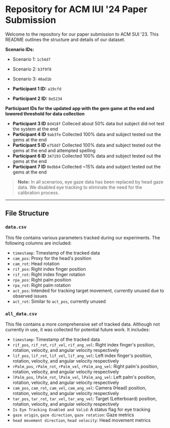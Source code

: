 # Repository for ACM IUI '24 Paper Submission

Welcome to the repository for our paper submission to ACM SUI '23. This README outlines the structure and details of our dataset.

**Scenario IDs:**
- Scenario 1: `1c54d7`
- Scenario 2: `b3f9f8`
- Scenario 3: `40ad1b`

- **Participant 1 ID:** `a19cfd`
- **Participant 2 ID:** `8e5234`

**Participant IDs for the updated app with the gem game at the end and lowered threshold for data collection**
- **Participant 3 ID** `8d418f` Colleced about 50% data but subject did not test the system at the end
- **Participant 4 ID** `9ab3fe` Collected 100% data and subject tested out the gems at the end
- **Participant 5 ID** `e75dd7` Collected 100% data and subject tested out the gems at the end and attempted spelling
- **Participant 6 ID** `347193` Collected 100% data and subject tested out the gems at the end
- **Participant 7 ID** `0edbb4` Collected ~15% data and subject tested out the gems at the end 


> **Note:** In all scenarios, eye gaze data has been replaced by head gaze data. We disabled eye tracking to eliminate the need for the calibration process.

---

## File Structure

### `data.csv` 

This file contains various parameters tracked during our experiments. The following columns are included:

- `timestamp`: Timestamp of the tracked data
- `cam_pos`: Proxy for the head's position
- `cam_rot`: Head rotation
- `rif_pos`: Right index finger position
- `rif_rot`: Right index finger rotation
- `rpa_pos`: Right palm position
- `rpa_rot`: Right palm rotation
- `act_pos`: Intended for tracking target movement, currently unused due to observed issues
- `act_rot`: Similar to `act_pos`, currently unused

### `all_data.csv`

This file contains a more comprehensive set of tracked data. Although not currently in use, it was collected for potential future work. It includes:

- `timestamp`: Timestamp of the tracked data
- `rif_pos`, `rif_rot`, `rif_vel`, `rif_ang_vel`: Right index finger's position, rotation, velocity, and angular velocity respectively
- `lif_pos`, `lif_rot`, `lif_vel`, `lif_ang_vel`: Left index finger's position, rotation, velocity, and angular velocity respectively
- `rPalm_pos`, `rPalm_rot`, `rPalm_vel`, `rPalm_ang_vel`: Right palm's position, rotation, velocity, and angular velocity respectively
- `lPalm_pos`, `lPalm_rot`, `lPalm_vel`, `lPalm_ang_vel`: Left palm's position, rotation, velocity, and angular velocity respectively
- `cam_pos`, `cam_rot`, `cam_vel`, `cam_ang_vel`: Camera (Head) position, rotation, velocity, and angular velocity respectively
- `tar_pos`, `tar_rot`, `tar_vel`, `tar_ang_vel`: Target (Letterboard) position, rotation, velocity, and angular velocity respectively
- `Is Eye Tracking Enabled and Valid`: A status flag for eye tracking
- `gaze origin`, `gaze direction`, `gaze rotation`: Gaze metrics
- `head movement direction`, `head velocity`: Head movement metrics
